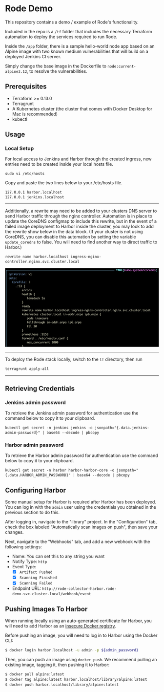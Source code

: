 # Rode Demo

This repository contains a demo / example of Rode's functionality.

Included in the repo is a `/tf` folder that includes the necessary Terraform automation to deploy the services required to run Rode.

Inside the `/app` folder, there is a sample hello-world node app based on an Alpine image with two known medium vulnerabilities that will build on a deployed Jenkins CI server. 

Simply change the base image in the Dockerfile to `node:current-alpine3.12`, to resolve the vulnerabilities.


## Prerequisites

- Terraform >= 0.13.0
- Terragrunt
- A Kubernetes cluster (the cluster that comes with Docker Desktop for Mac is recommended)
- kubectl

## Usage

### Local Setup

For local access to Jenkins and Harbor through the created ingress, new entries need to be created inside your local hosts file.
```
sudo vi /etc/hosts
```

Copy and paste the two lines below to your /etc/hosts file.
```
127.0.0.1 harbor.localhost
127.0.0.1 jenkins.localhost
```
---
Additionally, a rewrite may need to be added to your clusters DNS server to send Harbor traffic through the nginx controller. Automation is in place to update the CoreDNS configmap to include this rewrite, but in the event of a failed image deployment to Harbor inside the cluster, you may look to add the rewrite show below in the data block. (If your cluster is
not using CoreDNS, you can disable this automation by setting the variable `update_coredns`
to false. You will need to find another way to direct traffic to Harbor.)

```
rewrite name harbor.localhost ingress-nginx-controller.nginx.svc.cluster.local
```

![rewrite](img/rewrite.png)

---

To deploy the Rode stack locally, switch to the `tf` directory, then run

```
terragrunt apply-all
```

---

## Retrieving Credentials

### Jenkins admin password

To retrieve the Jenkins admin password for authentication use the command below to copy it to your clipboard.

```
kubectl get secret -n jenkins jenkins -o jsonpath="{.data.jenkins-admin-password}" | base64 --decode | pbcopy
```

### Harbor admin password

To retrieve the Harbor admin password for authentication use the command below to copy it to your clipboard.

```
kubectl get secret -n harbor harbor-harbor-core -o jsonpath="{.data.HARBOR_ADMIN_PASSWORD}" | base64 --decode | pbcopy
```

## Configuring Harbor

Some manual setup for Harbor is required after Harbor has been deployed. You can log in with the `admin` user using
the credentials you obtained in the previous section to do this.

After logging in, navigate to the "library" project. In the "Configuration" tab, check the box labeled "Automatically scan
images on push", then save your changes.

Next, navigate to the "Webhooks" tab, and add a new webhook with the following settings:
- Name: You can set this to any string you want
- Notify Type: `http`
- Event Type:
  - [x] `Artifact Pushed`
  - [x] `Scanning Finished`
  - [x] `Scanning Failed`
- Endpoint URL: `http://rode-collector-harbor.rode-demo.svc.cluster.local/webhook/event`

## Pushing Images To Harbor

When running locally using an auto-generated certificate for Harbor, you will need to add Harbor as an [insecure Docker registry](https://docs.docker.com/registry/insecure/).

Before pushing an image, you will need to log in to Harbor using the Docker CLI:
```bash
$ docker login harbor.localhost -u admin -p ${admin_password}
```

Then, you can push an image using `docker push`. We recommend pulling an existing image, tagging it, then pushing it to Harbor:
```bash
$ docker pull alpine:latest
$ docker tag alpine:latest harbor.localhost/library/alpine:latest
$ docker push harbor.localhost/library/alpine:latest
```
